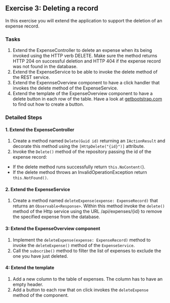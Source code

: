 ## Exercise 3: Deleting a record ##

In this exercise you will extend the application to support the deletion of an expense record.

### Tasks ###

1. Extend the ExpenseController to delete an expense when its being invoked using the HTTP verb DELETE. Make sure the method returns HTTP 204 on successful deletion and HTTP 404 if the expense record was not found in the database.
2. Extend the ExpenseService to be able to invoke the delete method of the REST service.
3. Extend the ExpennseOverview component to have a click handler that invokes the delete method of the ExpenseService.
4. Extend the template of the ExpenseOverview component to have a delete button in each row of the table. Have a look at [getbootstrap.com](http://www.getbootstrap.com) to find out how to create a button.

### Detailed Steps ###

#### 1. Extend the ExpenseController ####

1. Create a method named `Delete(Guid id)` returning an `IActionResult` and decorate this method using the `[HttpDelete("{id}")]` attribute.
1. Invoke the `Delete()` method of the repository passing the id of the expense record:
  * If the delete method runs successfully return `this.NoContent(`).
  * If the delete method throws an InvalidOperationException return `this.NotFound()`.

#### 2. Extend the ExpenseService ####

1. Create a method named `deleteExpense(expense: ExpenseRecord)` that returns an `Observable<Response>`. Within this method invoke the `delete()` method of the Http service using the URL /api/expenses/{id} to remove the specified expense from the database.


#### 3: Extend the ExpenseOverview component ####

1. Implement the `deleteExpense(expense: ExpenseRecord)` method to invoke the `deleteExpense()` method of the `ExpenseService`.
1. Call the `subscribe()` method to filter the list of expenses to exclude the one you have just deleted.

#### 4: Extend the template ####

1. Add a new column to the table of expenses. The column has to have an empty header.
1. Add a button to each row that on click invokes the `deleteExpense` method of the component.